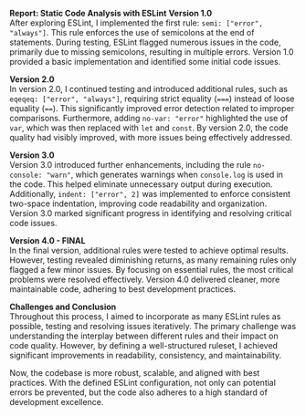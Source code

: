 
**Report: Static Code Analysis with ESLint**
**Version 1.0**  
After exploring ESLint, I implemented the first rule: `semi: ["error", "always"]`. This rule enforces the use of semicolons at the end of statements. During testing, ESLint flagged numerous issues in the code, primarily due to missing semicolons, resulting in multiple errors. Version 1.0 provided a basic implementation and identified some initial code issues.  

**Version 2.0**  
In version 2.0, I continued testing and introduced additional rules, such as `eqeqeq: ["error", "always"]`, requiring strict equality (`===`) instead of loose equality (`==`). This significantly improved error detection related to improper comparisons. Furthermore, adding `no-var: "error"` highlighted the use of `var`, which was then replaced with `let` and `const`. By version 2.0, the code quality had visibly improved, with more issues being effectively addressed.  

**Version 3.0**  
Version 3.0 introduced further enhancements, including the rule `no-console: "warn"`, which generates warnings when `console.log` is used in the code. This helped eliminate unnecessary output during execution. Additionally, `indent: ["error", 2]` was implemented to enforce consistent two-space indentation, improving code readability and organization. Version 3.0 marked significant progress in identifying and resolving critical code issues.  

**Version 4.0 - FINAL**  
In the final version, additional rules were tested to achieve optimal results. However, testing revealed diminishing returns, as many remaining rules only flagged a few minor issues. By focusing on essential rules, the most critical problems were resolved effectively. Version 4.0 delivered cleaner, more maintainable code, adhering to best development practices.  

**Challenges and Conclusion**  
Throughout this process, I aimed to incorporate as many ESLint rules as possible, testing and resolving issues iteratively. The primary challenge was understanding the interplay between different rules and their impact on code quality. However, by defining a well-structured ruleset, I achieved significant improvements in readability, consistency, and maintainability.  

Now, the codebase is more robust, scalable, and aligned with best practices. With the defined ESLint configuration, not only can potential errors be prevented, but the code also adheres to a high standard of development excellence.  
